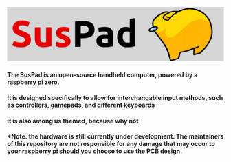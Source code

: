 ![SusPad Logo](/images/SusPad_logo.png)

#### The SusPad is an open-source handheld computer, powered by a raspberry pi zero.
#### It is designed specifically to allow for interchangable input methods, such as controllers, gamepads, and different keyboards
#### It is also among us themed, because why not

#### *Note: the hardware is still currently under development. The maintainers of this repository are not responsible for any damage that may occur to your raspberry pi should you choose to use the PCB design.
